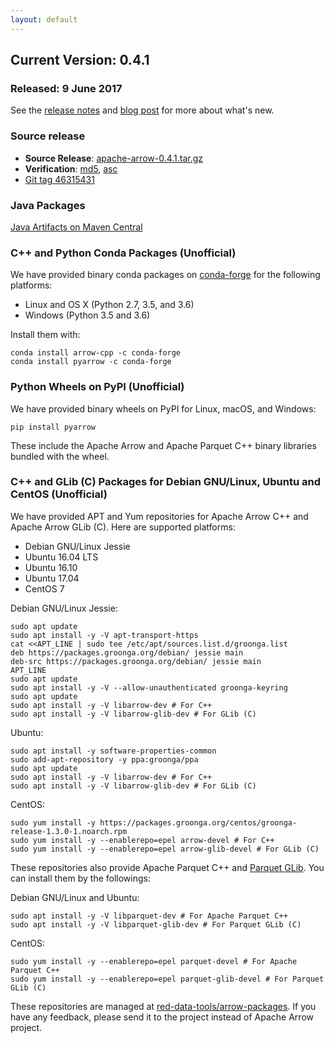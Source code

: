 ```yaml
---
layout: default
---
```

<!--
{% comment %}
Licensed to the Apache Software Foundation (ASF) under one or more
contributor license agreements.  See the NOTICE file distributed with
this work for additional information regarding copyright ownership.
The ASF licenses this file to you under the Apache License, Version 2.0
(the "License"); you may not use this file except in compliance with
the License.  You may obtain a copy of the License at

http://www.apache.org/licenses/LICENSE-2.0

Unless required by applicable law or agreed to in writing, software
distributed under the License is distributed on an "AS IS" BASIS,
WITHOUT WARRANTIES OR CONDITIONS OF ANY KIND, either express or implied.
See the License for the specific language governing permissions and
limitations under the License.
{% endcomment %}
-->

## Current Version: 0.4.1

### Released: 9 June 2017

See the [release notes][10] and [blog post][11] for more about what's new.

### Source release

* **Source Release**: [apache-arrow-0.4.1.tar.gz][6]
* **Verification**: [md5][3], [asc][7]
* [Git tag 46315431][2]

### Java Packages

[Java Artifacts on Maven Central][4]

### C++ and Python Conda Packages (Unofficial)

We have provided binary conda packages on [conda-forge][5] for the following
platforms:

* Linux and OS X (Python 2.7, 3.5, and 3.6)
* Windows (Python 3.5 and 3.6)

Install them with:


```shell
conda install arrow-cpp -c conda-forge
conda install pyarrow -c conda-forge
```

### Python Wheels on PyPI (Unofficial)

We have provided binary wheels on PyPI for Linux, macOS, and Windows:

```shell
pip install pyarrow
```

These include the Apache Arrow and Apache Parquet C++ binary libraries bundled
with the wheel.

### C++ and GLib (C) Packages for Debian GNU/Linux, Ubuntu and CentOS (Unofficial)

We have provided APT and Yum repositories for Apache Arrow C++ and
Apache Arrow GLib (C). Here are supported platforms:

* Debian GNU/Linux Jessie
* Ubuntu 16.04 LTS
* Ubuntu 16.10
* Ubuntu 17.04
* CentOS 7

Debian GNU/Linux Jessie:

```shell
sudo apt update
sudo apt install -y -V apt-transport-https
cat <<APT_LINE | sudo tee /etc/apt/sources.list.d/groonga.list
deb https://packages.groonga.org/debian/ jessie main
deb-src https://packages.groonga.org/debian/ jessie main
APT_LINE
sudo apt update
sudo apt install -y -V --allow-unauthenticated groonga-keyring
sudo apt update
sudo apt install -y -V libarrow-dev # For C++
sudo apt install -y -V libarrow-glib-dev # For GLib (C)
```

Ubuntu:

```shell
sudo apt install -y software-properties-common
sudo add-apt-repository -y ppa:groonga/ppa
sudo apt update
sudo apt install -y -V libarrow-dev # For C++
sudo apt install -y -V libarrow-glib-dev # For GLib (C)
```

CentOS:

```shell
sudo yum install -y https://packages.groonga.org/centos/groonga-release-1.3.0-1.noarch.rpm
sudo yum install -y --enablerepo=epel arrow-devel # For C++
sudo yum install -y --enablerepo=epel arrow-glib-devel # For GLib (C)
```

These repositories also provide Apache Parquet C++ and
[Parquet GLib][8]. You can install them by the followings:

Debian GNU/Linux and Ubuntu:

```shell
sudo apt install -y -V libparquet-dev # For Apache Parquet C++
sudo apt install -y -V libparquet-glib-dev # For Parquet GLib (C)
```

CentOS:

```shell
sudo yum install -y --enablerepo=epel parquet-devel # For Apache Parquet C++
sudo yum install -y --enablerepo=epel parquet-glib-devel # For Parquet GLib (C)
```

These repositories are managed at
[red-data-tools/arrow-packages][9]. If you have any feedback, please
send it to the project instead of Apache Arrow project.

[1]: https://www.apache.org/dyn/closer.cgi/arrow/arrow-0.4.1/
[2]: https://github.com/apache/arrow/releases/tag/apache-arrow-0.4.1
[3]: https://www.apache.org/dyn/closer.cgi/arrow/arrow-0.4.1/apache-arrow-0.4.1.tar.gz.md5
[4]: http://search.maven.org/#search%7Cga%7C1%7Cg%3A%22org.apache.arrow%22%20AND%20v%3A%220.4.1%22
[5]: http://conda-forge.github.io
[6]: https://www.apache.org/dyn/closer.cgi/arrow/arrow-0.4.1/apache-arrow-0.4.1.tar.gz
[7]: https://www.apache.org/dyn/closer.cgi/arrow/arrow-0.4.1/apache-arrow-0.4.1.tar.gz.asc
[8]: https://github.com/red-data-tools/parquet-glib
[9]: https://github.com/red-data-tools/arrow-packages
[10]: http://arrow.apache.org/release/0.4.1.html
[11]: http://arrow.apache.org/blog/2017/06/14/0.4.1-release/